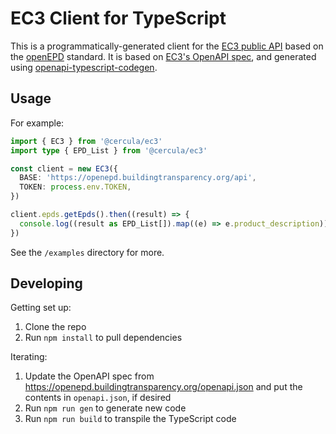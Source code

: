 # EC3 Client for TypeScript

This is a programmatically-generated client for the [EC3 public API](https://openepd.buildingtransparency.org) based on the [openEPD](https://www.buildingtransparency.org/programs/openepd/) standard. It is based on [EC3's OpenAPI spec](https://openepd.buildingtransparency.org/openapi.json), and generated using [openapi-typescript-codegen](https://github.com/ferdikoomen/openapi-typescript-codegen).

## Usage

For example:

```ts
import { EC3 } from '@cercula/ec3'
import type { EPD_List } from '@cercula/ec3'

const client = new EC3({
  BASE: 'https://openepd.buildingtransparency.org/api',
  TOKEN: process.env.TOKEN,
})

client.epds.getEpds().then((result) => {
  console.log((result as EPD_List[]).map((e) => e.product_description))
})
```

See the `/examples` directory for more.

## Developing

Getting set up:

1. Clone the repo
1. Run `npm install` to pull dependencies

Iterating:

1. Update the OpenAPI spec from https://openepd.buildingtransparency.org/openapi.json and put the contents in `openapi.json`, if desired
1. Run `npm run gen` to generate new code
1. Run `npm run build` to transpile the TypeScript code
